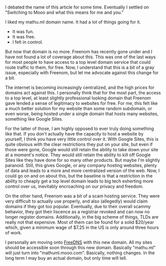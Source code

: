 I debated the name of this article for some time. Eventually I settled on "Switching to Mooo and what this means for me and you."

I liked my mathu.ml domain name. It had a lot of things going for it.

* It was fun.
* It was free.
* I felt in control.

But now that domain is no more. Freenom has recently gone under and I have not found a lot of coverage about this. This was one of the last ways for most people to have access to a top level domain service that could route traffic to them, for free. Now, I understand that this is a bit of a gray issue, especially with Freenom, but let me advocate against this change for a bit.

The internet is becoming increasingly centralized, and the high prices for domains act against this. I personally think that for the most part, the access to a top level, at least slightly professional looking domain that Freenom gave lended a sense of legitimacy to websites for free. For me, this felt like a much better solution for my website than some random subdomain, or even worse, being hosted under a single domain that hosts many websites, something like Google Sites.

For the latter of those, I am highly opposed to ever truly doing something like that. If you don't actually have the capacity to host a website by yourself, I think you have very little control over it. With Google Sites, this is quite obvious with the clear restrictions they put on your site, but even if those were gone, Google would still retain the ability to take down your site at a moment's notice. They would still retain the ability to kill off Google Sites like they have done for so many other products. But maybe I'm slightly paranoid. Still, this gives Google, or any company hosting websites, plenty of data and leads to a more and more centralized version of the web. Now, I could go on and on about this, but the baseline is that a restriction in the ability to cheaply get a top level domain leads to big tech exherting more control over us, inevitably encroaching on our privacy and freedom.

On the other hand, Freenom was a bit of a scam hosting service. They were very difficult to actually use properly, and also (allegedly) would claim domains if they got too popular. Eventually, due to their overall scammy behavior, they got their liscence as a registrar revoked and can now no longer register domains. 
Additionally, in the big scheme of things, TLDs are really not that expensive.
 Most of them can be found for a solid $20/year which, given a minimum wage of \$7.25 in the US is only around three hours of work.

I personally am moving onto [FreeDNS](https://freedns.afraid.org/) with this new domain. All my sites should be accessible soon through this new domain. Basically "mathu.ml" will just turn into "mathuml.mooo.com". Basically, nothing changes. In the long term I may buy an actual domain, but only time will tell.
